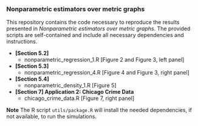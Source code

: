 ### Nonparametric estimators over metric graphs

This repository contains the code necessary to reproduce the results presented in *Nonparametric estimators over metric graphs*. The provided scripts are self-contained and include all necessary dependencies and instructions.

-  **[Section 5.2]**
   -   nonparametric_regression_1.R [Figure 2 and Figure 3, left panel]
-  **[Section 5.3]**
   -   nonparametric_regression_4.R [Figure 4 and Figure 3, right panel]
-  **[Section 5.4]**
   -   nonparametric_density_1.R [Figure 5]
-  **[Section 7] Application 2: Chicago Crime Data**
   -   chicago_crime_data.R [Figure 7, right panel]
   
**Note**
The R script `utils/package.R` will install the needed dependencies, if not available, to run the simulations.

